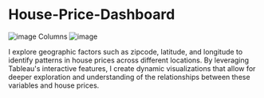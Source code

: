 # House-Price-Dashboard

![image](https://public.tableau.com/app/profile/bonsoul.arani/viz/HousePriceDashboard_17110520585220/Dashboard1?publish=yes)
Columns
![image](https://github.com/bonsoul/House-Price-Dashboard/assets/83598526/131bba61-90f1-41e8-a421-02038630b3f3)

I explore geographic factors such as zipcode, latitude, and longitude to identify patterns in house prices across different locations. By leveraging Tableau's interactive features, I create dynamic visualizations that allow for deeper exploration and understanding of the relationships between these variables and house prices.
